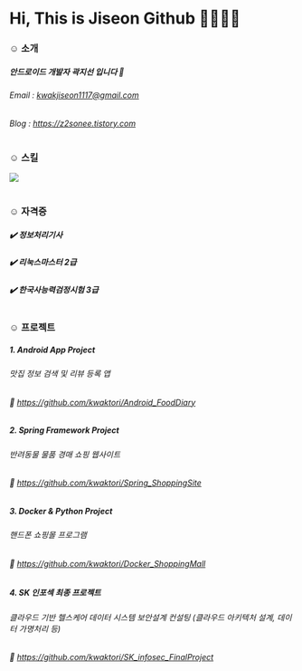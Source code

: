 # Hi, This is Jiseon Github 👩🏻‍💻✨

### ☺ 소개
##### 안드로이드 개발자 곽지선 입니다 🌷
###### Email : kwakjiseon1117@gmail.com
###### Blog : https://z2sonee.tistory.com
#
### ☺ 스킬
<img src="https://img.shields.io/badge/Android-3DDC84?style=flat-square&logo=Android&logoColor=white"/>

#
### ☺ 자격증
##### ✔️ 정보처리기사
##### ✔️ 리눅스마스터 2급
##### ✔️ 한국사능력검정시험 3급
#
### ☺ 프로젝트
##### 1. Android App Project 
###### 맛집 정보 검색 및 리뷰 등록 앱
###### 🔗 https://github.com/kwaktori/Android_FoodDiary
##### 2. Spring Framework Project 
###### 반려동물 물품 경매 쇼핑 웹사이트
###### 🔗 https://github.com/kwaktori/Spring_ShoppingSite
##### 3. Docker & Python Project 
###### 핸드폰 쇼핑몰 프로그램
###### 🔗 https://github.com/kwaktori/Docker_ShoppingMall
##### 4. SK 인포섹 최종 프로젝트
###### 클라우드 기반 헬스케어 데이터 시스템 보안설계 컨설팅 (클라우드 아키텍처 설계, 데이터 가명처리 등)
###### 🔗 https://github.com/kwaktori/SK_infosec_FinalProject



